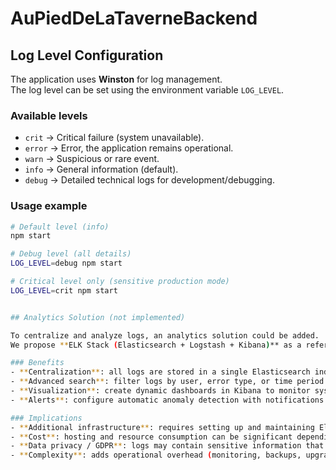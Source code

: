 # AuPiedDeLaTaverneBackend


## Log Level Configuration

The application uses **Winston** for log management.  
The log level can be set using the environment variable `LOG_LEVEL`.  

### Available levels
- `crit` → Critical failure (system unavailable).  
- `error` → Error, the application remains operational.  
- `warn` → Suspicious or rare event.  
- `info` → General information (default).  
- `debug` → Detailed technical logs for development/debugging.  

### Usage example
```bash
# Default level (info)
npm start

# Debug level (all details)
LOG_LEVEL=debug npm start

# Critical level only (sensitive production mode)
LOG_LEVEL=crit npm start


## Analytics Solution (not implemented)

To centralize and analyze logs, an analytics solution could be added.  
We propose **ELK Stack (Elasticsearch + Logstash + Kibana)** as a reference option.

### Benefits
- **Centralization**: all logs are stored in a single Elasticsearch index.  
- **Advanced search**: filter logs by user, error type, or time period.  
- **Visualization**: create dynamic dashboards in Kibana to monitor system activity.  
- **Alerts**: configure automatic anomaly detection with notifications (email, Slack, etc.).  

### Implications
- **Additional infrastructure**: requires setting up and maintaining Elasticsearch and Kibana servers.  
- **Cost**: hosting and resource consumption can be significant depending on system load.  
- **Data privacy / GDPR**: logs may contain sensitive information that must be secured.  
- **Complexity**: adds operational overhead (monitoring, backups, upgrades).  
